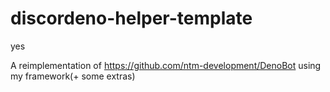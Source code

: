 # discordeno-helper-template

yes

A reimplementation of https://github.com/ntm-development/DenoBot using my framework(+ some extras)

